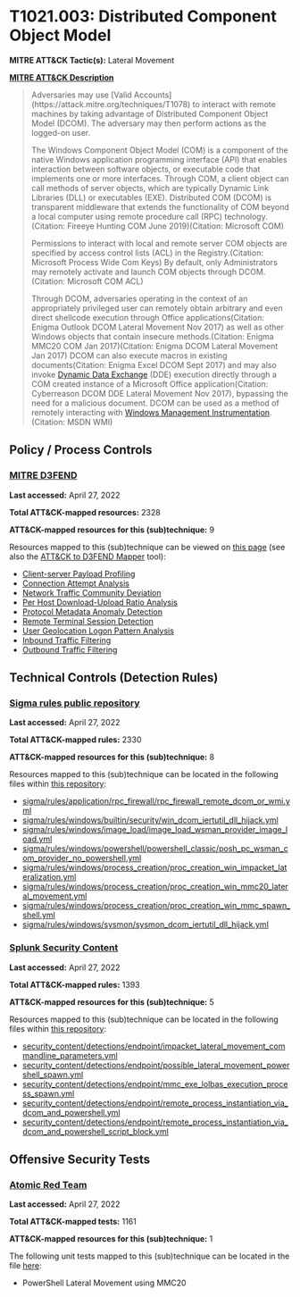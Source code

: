# T1021.003: Distributed Component Object Model
**MITRE ATT&CK Tactic(s):** Lateral Movement

**[MITRE ATT&CK Description](https://attack.mitre.org/techniques/T1021/003)**
<blockquote>Adversaries may use [Valid Accounts](https://attack.mitre.org/techniques/T1078) to interact with remote machines by taking advantage of Distributed Component Object Model (DCOM). The adversary may then perform actions as the logged-on user.

The Windows Component Object Model (COM) is a component of the native Windows application programming interface (API) that enables interaction between software objects, or executable code that implements one or more interfaces. Through COM, a client object can call methods of server objects, which are typically Dynamic Link Libraries (DLL) or executables (EXE). Distributed COM (DCOM) is transparent middleware that extends the functionality of COM beyond a local computer using remote procedure call (RPC) technology.(Citation: Fireeye Hunting COM June 2019)(Citation: Microsoft COM)

Permissions to interact with local and remote server COM objects are specified by access control lists (ACL) in the Registry.(Citation: Microsoft Process Wide Com Keys) By default, only Administrators may remotely activate and launch COM objects through DCOM.(Citation: Microsoft COM ACL)

Through DCOM, adversaries operating in the context of an appropriately privileged user can remotely obtain arbitrary and even direct shellcode execution through Office applications(Citation: Enigma Outlook DCOM Lateral Movement Nov 2017) as well as other Windows objects that contain insecure methods.(Citation: Enigma MMC20 COM Jan 2017)(Citation: Enigma DCOM Lateral Movement Jan 2017) DCOM can also execute macros in existing documents(Citation: Enigma Excel DCOM Sept 2017) and may also invoke [Dynamic Data Exchange](https://attack.mitre.org/techniques/T1559/002) (DDE) execution directly through a COM created instance of a Microsoft Office application(Citation: Cyberreason DCOM DDE Lateral Movement Nov 2017), bypassing the need for a malicious document. DCOM can be used as a method of remotely interacting with [Windows Management Instrumentation](https://attack.mitre.org/techniques/T1047). (Citation: MSDN WMI)</blockquote>

## Policy / Process Controls
### [MITRE D3FEND](https://d3fend.mitre.org/)
**Last accessed:** April 27, 2022

**Total ATT&CK-mapped resources:** 2328

**ATT&CK-mapped resources for this (sub)technique:** 9

Resources mapped to this (sub)technique can be viewed on [this page](https://d3fend.mitre.org/) (see also the [ATT&CK to D3FEND Mapper](https://d3fend.mitre.org/tools/attack-mapper) tool):

* [Client-server Payload Profiling](https://d3fend.mitre.org/techniques/d3f:Client-serverPayloadProfiling)
* [Connection Attempt Analysis](https://d3fend.mitre.org/techniques/d3f:ConnectionAttemptAnalysis)
* [Network Traffic Community Deviation](https://d3fend.mitre.org/techniques/d3f:NetworkTrafficCommunityDeviation)
* [Per Host Download-Upload Ratio Analysis](https://d3fend.mitre.org/techniques/d3f:PerHostDownload-UploadRatioAnalysis)
* [Protocol Metadata Anomaly Detection](https://d3fend.mitre.org/techniques/d3f:ProtocolMetadataAnomalyDetection)
* [Remote Terminal Session Detection](https://d3fend.mitre.org/techniques/d3f:RemoteTerminalSessionDetection)
* [User Geolocation Logon Pattern Analysis](https://d3fend.mitre.org/techniques/d3f:UserGeolocationLogonPatternAnalysis)
* [Inbound Traffic Filtering](https://d3fend.mitre.org/techniques/d3f:InboundTrafficFiltering)
* [Outbound Traffic Filtering](https://d3fend.mitre.org/techniques/d3f:OutboundTrafficFiltering)

## Technical Controls (Detection Rules)
### [Sigma rules public repository](https://github.com/SigmaHQ/sigma)
**Last accessed:** April 27, 2022

**Total ATT&CK-mapped rules:** 2330

**ATT&CK-mapped resources for this (sub)technique:** 8

Resources mapped to this (sub)technique can be located in the following files within [this repository](https://github.com/SigmaHQ/sigma/tree/master/rules):

* [sigma/rules/application/rpc_firewall/rpc_firewall_remote_dcom_or_wmi.yml](https://github.com/SigmaHQ/sigma/blob/master/rules/application/rpc_firewall/rpc_firewall_remote_dcom_or_wmi.yml)
* [sigma/rules/windows/builtin/security/win_dcom_iertutil_dll_hijack.yml](https://github.com/SigmaHQ/sigma/blob/master/rules/windows/builtin/security/win_dcom_iertutil_dll_hijack.yml)
* [sigma/rules/windows/image_load/image_load_wsman_provider_image_load.yml](https://github.com/SigmaHQ/sigma/blob/master/rules/windows/image_load/image_load_wsman_provider_image_load.yml)
* [sigma/rules/windows/powershell/powershell_classic/posh_pc_wsman_com_provider_no_powershell.yml](https://github.com/SigmaHQ/sigma/blob/master/rules/windows/powershell/powershell_classic/posh_pc_wsman_com_provider_no_powershell.yml)
* [sigma/rules/windows/process_creation/proc_creation_win_impacket_lateralization.yml](https://github.com/SigmaHQ/sigma/blob/master/rules/windows/process_creation/proc_creation_win_impacket_lateralization.yml)
* [sigma/rules/windows/process_creation/proc_creation_win_mmc20_lateral_movement.yml](https://github.com/SigmaHQ/sigma/blob/master/rules/windows/process_creation/proc_creation_win_mmc20_lateral_movement.yml)
* [sigma/rules/windows/process_creation/proc_creation_win_mmc_spawn_shell.yml](https://github.com/SigmaHQ/sigma/blob/master/rules/windows/process_creation/proc_creation_win_mmc_spawn_shell.yml)
* [sigma/rules/windows/sysmon/sysmon_dcom_iertutil_dll_hijack.yml](https://github.com/SigmaHQ/sigma/blob/master/rules/windows/sysmon/sysmon_dcom_iertutil_dll_hijack.yml)

### [Splunk Security Content](https://github.com/splunk/security_content)
**Last accessed:** April 27, 2022

**Total ATT&CK-mapped rules:** 1393

**ATT&CK-mapped resources for this (sub)technique:** 5

Resources mapped to this (sub)technique can be located in the following files within [this repository](https://github.com/splunk/security_content/tree/develop/detections):

* [security_content/detections/endpoint/impacket_lateral_movement_commandline_parameters.yml](https://github.com/splunk/security_content/blob/develop/detections/endpoint/impacket_lateral_movement_commandline_parameters.yml)
* [security_content/detections/endpoint/possible_lateral_movement_powershell_spawn.yml](https://github.com/splunk/security_content/blob/develop/detections/endpoint/possible_lateral_movement_powershell_spawn.yml)
* [security_content/detections/endpoint/mmc_exe_lolbas_execution_process_spawn.yml](https://github.com/splunk/security_content/blob/develop/detections/endpoint/mmc_exe_lolbas_execution_process_spawn.yml)
* [security_content/detections/endpoint/remote_process_instantiation_via_dcom_and_powershell.yml](https://github.com/splunk/security_content/blob/develop/detections/endpoint/remote_process_instantiation_via_dcom_and_powershell.yml)
* [security_content/detections/endpoint/remote_process_instantiation_via_dcom_and_powershell_script_block.yml](https://github.com/splunk/security_content/blob/develop/detections/endpoint/remote_process_instantiation_via_dcom_and_powershell_script_block.yml)


## Offensive Security Tests
### [Atomic Red Team](https://github.com/redcanaryco/atomic-red-team)
**Last accessed:** April 27, 2022

**Total ATT&CK-mapped tests:** 1161

**ATT&CK-mapped resources for this (sub)technique:** 1

The following unit tests mapped to this (sub)technique can be located in the file [here](https://github.com/redcanaryco/atomic-red-team/tree/master/atomics/T1021.003/T1021.003.yaml):

* PowerShell Lateral Movement using MMC20

